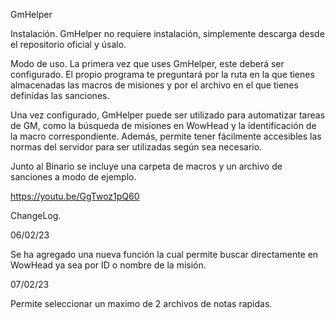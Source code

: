 GmHelper

Instalación.
GmHelper no requiere instalación, simplemente descarga desde el repositorio oficial y úsalo.

Modo de uso.
La primera vez que uses GmHelper, este deberá ser configurado. El propio programa te preguntará por la ruta en la que tienes almacenadas las macros de misiones
y por el archivo en el que tienes definidas las sanciones.

Una vez configurado, GmHelper puede ser utilizado para automatizar tareas de GM, como la búsqueda de misiones en WowHead y la identificación  de la macro correspondiente.
Además, permite tener fácilmente accesibles las normas del servidor para ser utilizadas según sea necesario.

Junto al Binario se incluye una carpeta de macros y un archivo de sanciones a modo de ejemplo.

https://youtu.be/GgTwoz1pQ60


ChangeLog.

06/02/23

Se ha agregado una nueva función la cual permite buscar directamente en WowHead ya sea por ID o nombre de la misión.


07/02/23

Permite seleccionar un maximo de 2 archivos de notas rapidas.
